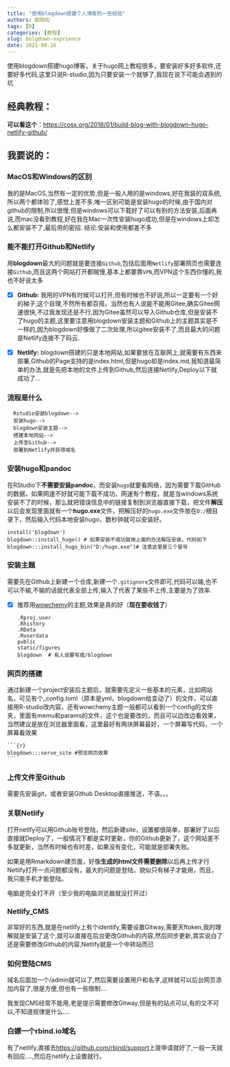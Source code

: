 ```yaml
---
title: "使用blogdown搭建个人博客的一些经验"
authors: 欧阳松
tags: [R]
categories: [教程]
slug: bolgdown-exprience
date: 2021-08-16
---
```


使用blogdown搭建hugo博客，关于hugo网上教程很多，要安装好多好多软件,还要好多代码,这里只说R-studio,因为只要安装一个就够了,我现在说下可能会遇到的坑

## 经典教程：

**可以看这个**：<https://cosx.org/2018/01/build-blog-with-blogdown-hugo-netlify-github/>

## 我要说的：

### MacOS和Windows的区别

我的是MacOS,当然有一定的优势,但是一般人用的是windows,好在我装的双系统,所以两个都体验了,感觉上差不多,唯一区别可能是安装hugo的时候,由于国内对github的限制,所以很慢,但是windows可以下载好了可以有别的方法安装,后面再说,而mac没看到教程,好在我在Mac一次性安装hugo成功,但是在windows上却怎么都安装不了,最后用的密招.
结论:安装和使用都差不多

### 能不能打开Github和Netlify

用**blogdown**最大的问题就是要连接`Github`,包括后面用`Netlify`部署网页也需要连接`Github`,而且这两个网站打开都贼慢,基本上都要靠`VPN`,而VPN这个东西你懂的,我也不好说太多

-   [x] **Github:**
    我用的VPN有时候可以打开,但有时候也不好说,所以一定要有一个好的梯子,这个自理,不然所有都百搭。当然也有人说能不能用Gitee,确实Gitee网速很快,不过我发现还是不行,因为Gitee虽然可以导入Github仓库,但是安装不了hugo的主题,这里要注意用blogdown安装主题和Github上的主题其实是不一样的,因为blogdown好像做了二次处理,所以gitee安装不了,而且最大的问题是Netlify连接不了码云.

-   [x] **Netlify:**
    blogdown搭建的只是本地网站,如果要放在互联网上,就需要有东西来部署,Github的Page支持的是index.html,但是hugo却是index.md,我知道最简单的办法,就是先把本地的文件上传到Github,然后连接Netlify,Deploy以下就成功了...

### 流程是什么

      Rstudio安装blogdown-->
      安装hugo-->
      blogdown安装主题-->
      搭建本地网站-->
      上传至Github-->
      部署到Netlify并获得域名

### 安装hugo和pandoc

在RStudio下**不需要安装pandoc**，而安装`hugo`就要看网络，因为需要下载GitHub的数据，如果网速不好就可能下载不成功，网速有个教程，就是当windows系统安装不了的时候，那么就把错误信息中的链接复制到浏览器直接下载，把文件**解压**以后会发现里面就有一个**hugo.exe**文件，把解压好的`hugo.exe`文件放在`D:/`根目录下，然后输入代码本地安装hugo，数秒钟就可以安装好。

```{r}
install('blogdown')
blogdown::install_hugo() # 如果安装不成功就用上面的办法解压安装，代码如下
blogdown:::install_hugo_bin("D:/hugo.exe")# 注意这里是三个冒号
```

### 安装主题

需要先在Github上新建一个仓库,新建一个`.gitignore`文件即可,代码可以输,也不可以不输,不输的话就代表全部上传,输入了代表了某些不上传,主要是为了效率.

-   [x] 推荐用[wowchemy](https://wowchemy.com/)的主题,效果是真的好（**现在要收钱了**）

    ```{r}
    .Rproj.user
    .Rhistory
    .RData
    .Ruserdata
    public
    static/figures
    blogdown  # 有人说要写成/blogdown
    ```

### 网页的搭建

通过新建一个project安装后主题后，就需要先定义一些基本的元素，比如网站名，可见有个_config.toml（原本是yml，blogdown给变动了）的文件，可以直接用R-studio改内容，还有wowchemy主题一般都可以看到一个config的文件夹，里面有memu和params的文件，这个也是要改的，而且可以边改边看效果，当然建议是放在浏览器里面看，这里最好有两块屏幕最好，一个屏幕写代码，一个屏幕看效果

    ```{r}
    blogdown:::serve_site #预览网页效果
    ```

### 上传文件至Github 

需要先安装git，或者安装Github Desktop直接推送，不语。。。

### 关联Netlify

打开netlfy可以用Github账号登陆，然后新建site，设置都很简单，部署好了以后直接就Deploy了，一般情况下都是实时更新，你的Github更新了，这个网站差不多就更新，当然有时候也有时差，如果没有变化，可能就是部署失败。

如果是用Rmarkdown建页面，好像**生成的html文件需要删除**以后再上传才行
Netlify打开一点问题都没有，最大的问题是登陆，貌似只有梯子才能用，而且，我只能手机才能登陆。

电脑是完全打不开（至少我的电脑浏览器就没打开过）

### Netlify_CMS

非常好的东西,就是在netlify上有个identify,需要设置Gitway,需要天ftoken,我的理解就是安装了这个,就可以直接在后台更改Github的内容,然后同步更新,其实说白了还是需要修改Github的内容,Netlify就是一个中转站而已

### 如何登陆CMS

域名后面加一个/admin就可以了,然后需要设置用户和名字,这样就可以后台网页添加内容了,很是方便,但也有一些限制....

我发现CMS经常不能用,老是提示需要修改Gitway,但是有的站点可以,有的又不可以,不知道规律是什么....

### 白嫖一个rbind.io域名

有了netlify,直接去<https://github.com/rbind/support>上提申请就好了,一般一天就有回应....,然后在netlify上设置就行。
